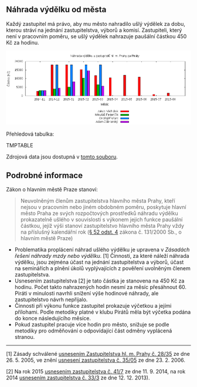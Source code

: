 Náhrada výdělku od města
------------------------

Každý zastupitel má právo, aby mu město nahradilo ušlý výdělek za dobu, kterou 
stráví na jednání zastupitelstva, výborů a komisí. Zastupiteli, který není 
v pracovním poměru, se ušlý výdělek nahrazuje paušální částkou 450 Kč za hodinu.

![Náhrada výdělku od města podle jednotlivých zastupitelů](graf.png)

Přehledová tabulka:

TMPTABLE

Zdrojová data jsou dostupná v [tomto souboru](data.csv).

Podrobné informace
------------------

Zákon o hlavním městě Praze stanoví:

> Neuvolněným členům zastupitelstva hlavního města Prahy, kteří nejsou v pracovním nebo jiném obdobném poměru, poskytuje hlavní město Praha ze svých rozpočtových prostředků náhradu výdělku prokazatelně ušlého v souvislosti s výkonem jejich funkce paušální částkou, jejíž výši stanoví zastupitelstvo hlavního města Prahy vždy na příslušný kalendářní rok ([§ 52 odst. 4](http://www.zakonyprolidi.cz/cs/2000-131#p52-4) zákona č. 131/2000 Sb., o hlavním městě Praze)

* Problematika proplácení náhrad ušlého výdělku je upravena v *Zásadách řešení náhrady mzdy nebo výdělku*. [1] Činnosti, za které náleží náhrada výdělku, jsou zejména účast na jednání zastupitelstva a výborů, účast na seminářích a plnění úkolů vyplývajících z pověření uvolněným členem zastupitelstva. 
* Usnesením zastupitelstva [2] je tato částka je stanovena na 450 Kč za hodinu. Počet takto nahrazených hodin nesmí za měsíc přesáhnout 60. Piráti v minulosti navrhli snížení výše hodinové náhrady, ale zastupitelstvo návrh nepřijalo.
* Činnosti při výkonu funkce zastupitel prokazuje výčetkou a jejími přílohami. Podle metodiky platné v klubu Pirátů měla být výčetka podána do konce následujícího měsíce. 
* Pokud zastupitel pracuje více hodin pro město, snižuje se podle metodiky pro odměňování o odpovídající část odměny vyplácená stranou.

----

[1] Zásady schválené [usnesením Zastupitelstva hl. m. Prahy č. 28/35](http://zastupitelstvo.praha.eu/ina2014/tedusndetail.aspx?id=51005) ze dne 26. 5. 2005, ve znění [usnesení zastupitelstva č. 35/05](http://zastupitelstvo.praha.eu/ina2014/tedusndetail.aspx?id=56975) ze dne 23. 2. 2006.

[2] Na rok 2015 [usnesením zastupitelstva č. 41/7](http://zastupitelstvo.praha.eu/ina2014/tedusndetail.aspx?id=213724) ze dne 11. 9. 2014, na rok 2014 [usnesením zastupitelstva č. 33/3](http://zastupitelstvo.praha.eu/ina2014/tedusndetail.aspx?id=187112) ze dne 12. 12. 2013).

